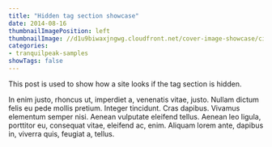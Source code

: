 ```yaml
---
title: "Hidden tag section showcase"
date: 2014-08-16
thumbnailImagePosition: left
thumbnailImage: //d1u9biwaxjngwg.cloudfront.net/cover-image-showcase/city-750.jpg
categories:
- tranquilpeak-samples
showTags: false
---
```


This post is used to show how a site looks if the tag section is hidden.
<!--more-->

In enim justo, rhoncus ut, imperdiet a, venenatis vitae, justo. Nullam dictum felis eu pede mollis pretium. Integer tincidunt. Cras dapibus. Vivamus elementum semper nisi. Aenean vulputate eleifend tellus. Aenean leo ligula, porttitor eu, consequat vitae, eleifend ac, enim. Aliquam lorem ante, dapibus in, viverra quis, feugiat a, tellus.
